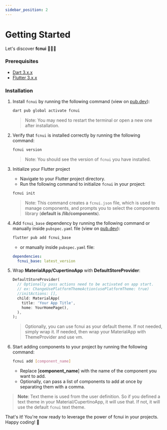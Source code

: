 ```yaml
---
sidebar_position: 2
---
```


# Getting Started

Let's discover **fcnui** 🚀🚀🚀

### Prerequisites

- [Dart 3.x.x](https://https://dart.dev/)
- [Flutter 3.x.x](https://flutter.dev/)

### Installation

1. Install `fcnui` by running the following command (view on [pub.dev](https://pub.dev/packages/fcnui)):

    ```bash
    dart pub global activate fcnui
    ```
   > Note: You may need to restart the terminal or open a new one after installation.

2. Verify that `fcnui` is installed correctly by running the following command:

    ```bash
    fcnui version
    ```
   > Note: You should see the version of `fcnui` you have installed.

3. Initialize your Flutter project
    * Navigate to your Flutter project directory.
    * Run the following command to initialize `fcnui` in your project:
    ```bash
    fcnui init
    ```
   > Note: This command creates a `fcnui.json` file, which is used to manage components, and prompts you to select the components library (**default is /lib/components**).

4. Add `fcnui_base` dependency by running the following command or manually inside `pubspec.yaml` file (view on [pub.dev](https://pub.dev/packages/fcnui_base)):

    ```bash
    flutter pub add fcnui_base
    ```
    * or manually inside `pubspec.yaml` file:

    ```yaml
    dependencies:
      fcnui_base: latest_version
    ```

5. Wrap **MaterialApp/CupertinoApp** with **DefaultStoreProvider**:

    ```dart
    DefaultStoreProvider(
      // Optionally pass actions need to be activated on app start.
      // ex: ChangeUsePlatformThemeAction(usePlatformTheme: true)
      //initActions: [],
      child: MaterialApp(
        title: 'Your App Title',
        home: YourHomePage(),
      ),
    );
    ```
   > Optionally, you can use fcnui as your default theme. If not needed, simply wrap it. If needed, then wrap your MaterialApp with ThemeProvider and use vm.

6. Start adding components to your project by running the following command:

    ```bash
    fcnui add [component_name]
    ```
    * Replace [**component_name**] with the name of the component you want to add.
    * Optionally, can pass a list of components to add at once by separating them with a comma.

> **Note**:
> Text theme is used from the user definition. So if you defined a text theme in your Material/CupertinoApp, it will use that. If not, it will use the default `fcnui` text theme. 

   That's it! You're now ready to leverage the power of fcnui in your projects. Happy coding! 🚀
